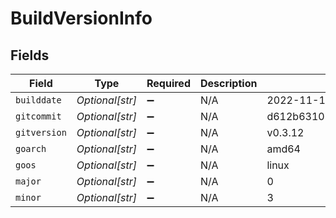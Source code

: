 # BuildVersionInfo


## Fields

| Field                                    | Type                                     | Required                                 | Description                              | Example                                  |
| ---------------------------------------- | ---------------------------------------- | ---------------------------------------- | ---------------------------------------- | ---------------------------------------- |
| `builddate`                              | *Optional[str]*                          | :heavy_minus_sign:                       | N/A                                      | 2022-11-16T14:03:31Z                     |
| `gitcommit`                              | *Optional[str]*                          | :heavy_minus_sign:                       | N/A                                      | d612b63108f2b5ce1ab2b9e02444eb1dac1d922d |
| `gitversion`                             | *Optional[str]*                          | :heavy_minus_sign:                       | N/A                                      | v0.3.12                                  |
| `goarch`                                 | *Optional[str]*                          | :heavy_minus_sign:                       | N/A                                      | amd64                                    |
| `goos`                                   | *Optional[str]*                          | :heavy_minus_sign:                       | N/A                                      | linux                                    |
| `major`                                  | *Optional[str]*                          | :heavy_minus_sign:                       | N/A                                      | 0                                        |
| `minor`                                  | *Optional[str]*                          | :heavy_minus_sign:                       | N/A                                      | 3                                        |